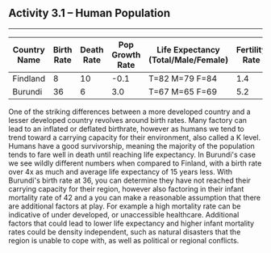 ## Activity 3.1 – Human Population

---

| Country Name | Birth Rate | Death Rate | Pop Growth Rate | Life Expectancy (Total/Male/Female) | Fertility Rate | GNI | 
|---|---|---|---|---|---|---|
| Findland | 8 | 10 | -0.1 | T=82 M=79 F=84 | 1.4 | 51,650 |
| Burundi | 36 | 6 | 3.0 | T=67 M=65 F=69 | 5.2 | 780 | 

One of the striking differences between a more developed country and a lesser developed country revolves around birth rates. 
Many factory can lead to an inflated or deflated birthrate, however as humans we tend to trend toward a carrying capacity for their
environment, also called a K level.
Humans have a good survivorship, meaning the majority of the population tends to fare well in death until reaching life expectancy.
In Burundi's case we see wildly different numbers when compared to Finland, with a birth rate over 4x as much and  average life
expectancy of 15 years less. 
With Burundi's birth rate at 36, you can determine they have not reached their carrying capacity for their region, however also
factoring in their infant mortality rate of 42 and a you can make a reasonable assumption that there are additional factors at play.
For example a high mortality rate can be indicative of under developed, or unaccessible healthcare. 
Additional factors that could lead to lower life expectancy and higher infant mortality rates could be density independent, such as 
natural disasters that the region is unable to cope with, as well as political or regional conflicts.

